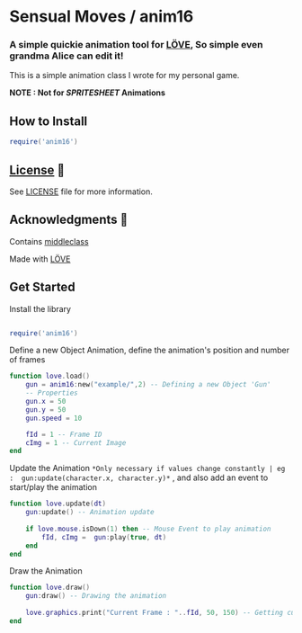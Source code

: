 # Sensual Moves / anim16

### A simple quickie animation tool for  [LÖVE](https://love2d.org/), So simple even grandma Alice can edit it!

This is a simple animation class I wrote for my personal game.

**NOTE : Not for *SPRITESHEET* Animations**

## How to Install 

```lua
require('anim16')
```



## [License](LICENSE) 🔖

See [LICENSE](LICENSE) file for more information.

## Acknowledgments 🙏

Contains [middleclass](https://github.com/kikito/middleclass)

Made with [LÖVE](https://love2d.org/)

## Get Started

Install the library
```lua

require('anim16')

```

Define a new Object Animation, define the animation's position and number of frames

```lua
function love.load()
    gun = anim16:new("example/",2) -- Defining a new Object 'Gun' 
    -- Properties
    gun.x = 50 
    gun.y = 50
    gun.speed = 10

    fId = 1 -- Frame ID
    cImg = 1 -- Current Image
end
```

Update the Animation  ` *Only necessary if values change constantly | eg :  gun:update(character.x, character.y)* ` , and also add an event to start/play the animation

```lua
function love.update(dt)
    gun:update() -- Animation update
   
    if love.mouse.isDown(1) then -- Mouse Event to play animation
        fId, cImg =  gun:play(true, dt)
    end
end

```

Draw the Animation

```lua
function love.draw()
    gun:draw() -- Drawing the animation
    
    love.graphics.print("Current Frame : "..fId, 50, 150) -- Getting current frame
end
```
